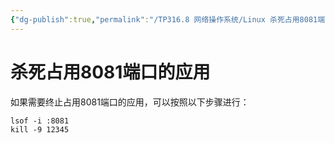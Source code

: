 ```yaml
---
{"dg-publish":true,"permalink":"/TP316.8 网络操作系统/Linux 杀死占用8081端口的应用/","created":"2024-03-26T09:16:39.595+08:00","updated":"2024-06-01T10:51:11.123+08:00"}
---
```


# 杀死占用8081端口的应用

如果需要终止占用8081端口的应用，可以按照以下步骤进行：
```
lsof -i :8081
kill -9 12345
```